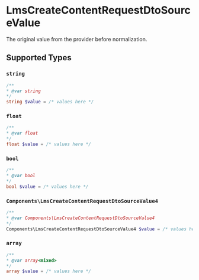 # LmsCreateContentRequestDtoSourceValue

The original value from the provider before normalization.


## Supported Types

### `string`

```php
/**
* @var string
*/
string $value = /* values here */
```

### `float`

```php
/**
* @var float
*/
float $value = /* values here */
```

### `bool`

```php
/**
* @var bool
*/
bool $value = /* values here */
```

### `Components\LmsCreateContentRequestDtoSourceValue4`

```php
/**
* @var Components\LmsCreateContentRequestDtoSourceValue4
*/
Components\LmsCreateContentRequestDtoSourceValue4 $value = /* values here */
```

### `array`

```php
/**
* @var array<mixed>
*/
array $value = /* values here */
```

